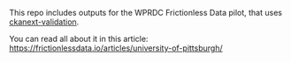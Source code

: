 This repo includes outputs for the WPRDC Frictionless Data pilot, that uses [ckanext-validation](https://github.com/frictionlessdata/ckanext-validation).

You can read all about it in this article: https://frictionlessdata.io/articles/university-of-pittsburgh/
